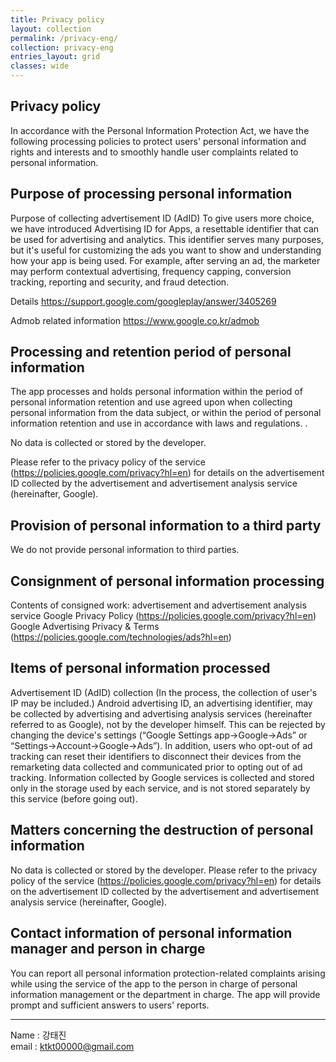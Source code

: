 ```yaml
---
title: Privacy policy
layout: collection
permalink: /privacy-eng/
collection: privacy-eng
entries_layout: grid
classes: wide
---
```


Privacy policy
----------------
In accordance with the Personal Information Protection Act, we have the following processing policies to protect users' personal information and rights and interests and to smoothly handle user complaints related to personal information.
  
Purpose of processing personal information
------------------
  
Purpose of collecting advertisement ID (AdID)
To give users more choice, we have introduced Advertising ID for Apps, a resettable identifier that can be used for advertising and analytics. This identifier serves many purposes, but it's useful for customizing the ads you want to show and understanding how your app is being used.
For example, after serving an ad, the marketer may perform contextual advertising, frequency capping, conversion tracking, reporting and security, and fraud detection.

Details
<https://support.google.com/googleplay/answer/3405269>
 
Admob related information
<https://www.google.co.kr/admob>
  
Processing and retention period of personal information
------------------
The app processes and holds personal information within the period of personal information retention and use agreed upon when collecting personal information from the data subject, or within the period of personal information retention and use in accordance with laws and regulations. .
 
No data is collected or stored by the developer.
 
Please refer to the privacy policy of the service (<https://policies.google.com/privacy?hl=en>) for details on the advertisement ID collected by the advertisement and advertisement analysis service (hereinafter, Google).
 
Provision of personal information to a third party
------------------

We do not provide personal information to third parties.
 
Consignment of personal information processing
------------------
   
Contents of consigned work: advertisement and advertisement analysis service
Google Privacy Policy (<https://policies.google.com/privacy?hl=en>)
Google Advertising Privacy & Terms (<https://policies.google.com/technologies/ads?hl=en>)
   
Items of personal information processed
------------------
 
Advertisement ID (AdID) collection (In the process, the collection of user's IP may be included.)
Android advertising ID, an advertising identifier, may be collected by advertising and advertising analysis services (hereinafter referred to as Google), not by the developer himself.
This can be rejected by changing the device's settings (“Google Settings app->Google->Ads” or “Settings->Account->Google->Ads”).
In addition, users who opt-out of ad tracking can reset their identifiers to disconnect their devices from the remarketing data collected and communicated prior to opting out of ad tracking.
Information collected by Google services is collected and stored only in the storage used by each service, and is not stored separately by this service (before going out).
  
Matters concerning the destruction of personal information
------------------
  
No data is collected or stored by the developer.
Please refer to the privacy policy of the service (<https://policies.google.com/privacy?hl=en>) for details on the advertisement ID collected by the advertisement and advertisement analysis service (hereinafter, Google).

Contact information of personal information manager and person in charge
------------------
You can report all personal information protection-related complaints arising while using the service of the app to the person in charge of personal information management or the department in charge. The app will provide prompt and sufficient answers to users' reports.
    
------------------
    
Name : 강태진  
email : <ktkt00000@gmail.com>